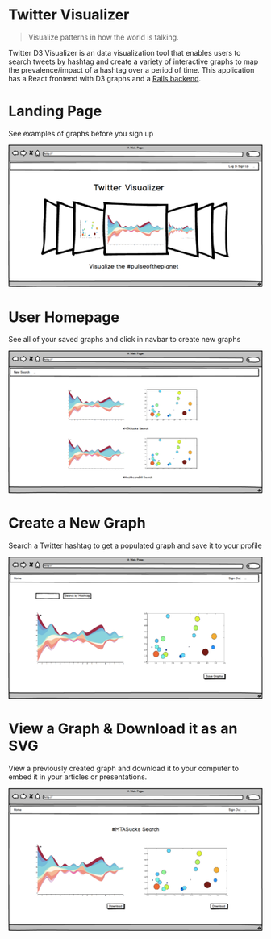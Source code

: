 # Twitter Visualizer
> Visualize patterns in how the world is talking. <br>

Twitter D3 Visualizer is an data visualization tool that enables users to search tweets by hashtag and create a variety of interactive graphs to map the prevalence/impact of a hashtag over a period of time. This application has a React frontend with D3 graphs and a <a href="https://github.com/gabystern/d3-twitter-backend">Rails backend</a>. 

# Landing Page
See examples of graphs before you sign up

 ![Alt text](./public/assets/Landing_Page.png?raw=true "Title") 

# User Homepage
See all of your saved graphs and click in navbar to create new graphs

 ![Alt text](./public/assets/User_Home_Screen.png?raw=true "Title") 

# Create a New Graph
Search a Twitter hashtag to get a populated graph and save it to your profile

 ![Alt text](./public/assets/Create_New_Graph.png?raw=true "Title") 

# View a Graph & Download it as an SVG
View a previously created graph and download it to your computer to embed it in your articles or presentations. 

 ![Alt text](./public/assets/Saved_Graph.png?raw=true "Title") 
